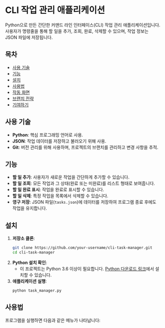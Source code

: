 # CLI 작업 관리 애플리케이션
Python으로 만든 간단한 커맨드 라인 인터페이스(CLI) 작업 관리 애플리케이션입니다. 사용자가 명령줄을 통해 할 일을 추가, 조회, 완료, 삭제할 수 있으며, 작업 정보는 JSON 파일에 저장됩니다.
## 목차
- [사용 기술](#사용-기술)
- [기능](#기능)
- [설치](#설치)
- [사용법](#사용법)
- [작동 화면](#작동-화면)
- [브랜치 전략](#브랜치-전략)
- [기여하기](#기여하기)
## 사용 기술
- **Python**: 핵심 프로그래밍 언어로 사용.
- **JSON**: 작업 데이터를 저장하고 불러오기 위해 사용.
- **Git**: 버전 관리를 위해 사용하며, 프로젝트의 브랜치를 관리하고 변경 사항을 추적.
## 기능
- **할 일 추가**: 사용자가 새로운 작업을 간단하게 추가할 수 있습니다.
- **할 일 조회**: 모든 작업과 그 상태(완료 또는 미완료)를 리스트 형태로 보여줍니다.
- **할 일 완료 표시**: 작업을 완료로 표시할 수 있습니다.
- **할 일 삭제**: 특정 작업을 목록에서 삭제할 수 있습니다.
- **영구 저장**: JSON 파일(`tasks.json`)에 데이터를 저장하여 프로그램 종료 후에도 작업을 유지합니다.
## 설치
1. **저장소 클론**:
    ```bash
    git clone https://github.com/your-username/cli-task-manager.git
    cd cli-task-manager
    ```
2. **Python 설치 확인**:
    - 이 프로젝트는 Python 3.6 이상이 필요합니다. [Python 다운로드 링크](https://www.python.org/downloads/)에서 설치할 수 있습니다.
3. **애플리케이션 실행**:
    ```bash
    python task_manager.py
    ```
## 사용법
프로그램을 실행하면 다음과 같은 메뉴가 나타납니다:


